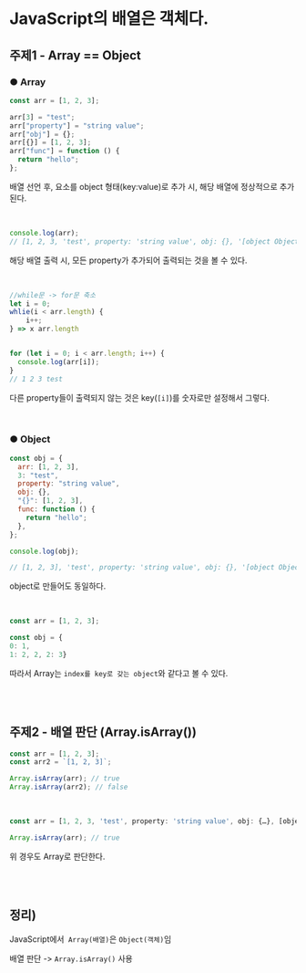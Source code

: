 # JavaScript의 배열은 객체다.

## 주제1 - Array == Object

### ● Array

```javascript
const arr = [1, 2, 3];

arr[3] = "test";
arr["property"] = "string value";
arr["obj"] = {};
arr[{}] = [1, 2, 3];
arr["func"] = function () {
  return "hello";
};
```

배열 선언 후, 요소를 object 형태(key:value)로 추가 시, 해당 배열에 정상적으로 추가된다.

<br/>

```javascript
console.log(arr);
// [1, 2, 3, 'test', property: 'string value', obj: {}, '[object Object](형변환-문자열)': [1, 2, 3], func: [λ(함수)]]
```

해당 배열 출력 시, 모든 property가 추가되어 출력되는 것을 볼 수 있다.

<br/>

```javascript
//while문 -> for문 축소
let i = 0;
whlie(i < arr.length) {
    i++;
} => x arr.length


for (let i = 0; i < arr.length; i++) {
  console.log(arr[i]);
}
// 1 2 3 test
```

다른 property들이 출력되지 않는 것은 key(`[i]`)를 숫자로만 설정해서 그렇다.

<br/>

### ● Object

```javascript
const obj = {
  arr: [1, 2, 3],
  3: "test",
  property: "string value",
  obj: {},
  "{}": [1, 2, 3],
  func: function () {
    return "hello";
  },
};

console.log(obj);

// [1, 2, 3], 'test', property: 'string value', obj: {}, '[object Object]': [1, 2, 3], func: [λ]
```

object로 만들어도 동일하다.

<br/>

```javascript
const arr = [1, 2, 3];

const obj = {
0: 1,
1: 2, 2, 2: 3}
```

따라서 Array는 `index를 key로 갖는 object`와 같다고 볼 수 있다.

<br/><br/>

## 주제2 - 배열 판단 (Array.isArray())

```javascript
const arr = [1, 2, 3];
const arr2 = `[1, 2, 3]`;

Array.isArray(arr); // true
Array.isArray(arr2); // false
```

<br/>

```javascript
const arr = [1, 2, 3, 'test', property: 'string value', obj: {…}, [object Object]: Array(3), func: ƒ]

Array.isArray(arr); // true
```

위 경우도 Array로 판단한다.

<br/><br/>

## 정리)

JavaScript에서` Array(배열)`은 `Object(객체)`임

배열 판단 -> `Array.isArray()` 사용
